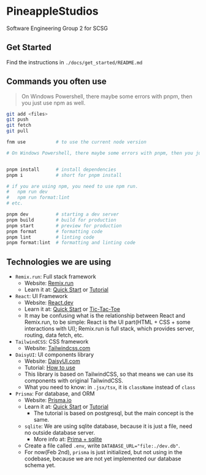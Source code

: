# PineappleStudios

Software Engineering Group 2 for SCSG

## Get Started

Find the instructions in `./docs/get_started/README.md`

## Commands you often use

> On Windows Powershell, there maybe some errors with pnpm, then you just use npm as well.

```sh
git add <files>
git push
git fetch
git pull

fnm use           # to use the current node version

# On Windows Powershell, there maybe some errors with pnpm, then you just use npm as well.


pnpm install      # install dependencies
pnpm i            # short for pnpm install

# if you are using npm, you need to use npm run.
#   npm run dev
#   npm run format:lint
# etc.

pnpm dev          # starting a dev server
pnpm build        # build for production
pnpm start        # preview for production
pnpm format       # formatting code
pnpm lint         # linting code
pnpm format:lint  # formatting and linting code
```

## Technologies we are using

- `Remix.run`: Full stack framework
  - Website: [Remix.run](https://remix.run/)
  - Learn it at: [Quick Start](https://remix.run/docs/en/main/start/quickstart) or [Tutorial](https://remix.run/docs/en/main/start/tutorial)
- `React`: UI Framework
  - Website: [React.dev](https://react.dev/)
  - Learn it at: [Quick Start](https://react.dev/learn) or [Tic-Tac-Toe](https://react.dev/learn/tutorial-tic-tac-toe)
  - It may be confusing what is the relationship between React and Remix.run, to be simple: React is the UI part(HTML + CSS + some interactions with UI); Remix.run is full stack, which provides server, routing, data fetch, etc.
- `TailwindCSS`: CSS framework
  - Website: [Tailwindcss.com](https://tailwindcss.com/)
- `DaisyUI`: UI components library
  - Website: [DaisyUI.com](https://daisyui.com/)
  - Tutorial: [How to use](https://daisyui.com/docs/use/)
  - This library is based on TailwindCSS, so that means we can use its components with original TailwindCSS.
  - What you need to know: in `.jsx/tsx`, it is `className` instead of `class`
- `Prisma`: For database, and ORM
  - Website: [Prisma.io](https://www.prisma.io/)
  - Learn it at: [Quick Start](https://www.prisma.io/docs/getting-started/quickstart) or [Tutorial](https://www.prisma.io/docs/getting-started/setup-prisma/start-from-scratch/relational-databases-typescript-postgresql)
    - The tutorial is based on postgresql, but the main concept is the same.
  - `sqlite`: We are using sqlite database, because it is just a file, need no outside database server.
    - More info at: [Prima + sqlite](https://www.prisma.io/docs/orm/overview/databases/sqlite)
  - Create a file called `.env`, write `DATABASE_URL="file:./dev.db"`.
  - For now(Feb 2nd), `prisma` is just initialized, but not using in the codebase, because we are not yet implemented our database schema yet.
